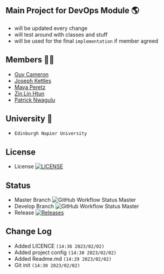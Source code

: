 ## Main Project for DevOps Module 🌎
- will be updated every change
- will test around with classes and stuff
- will be used for the final `implementation` if member agreed

## Members 👨‍💻
- [Guy Cameron](https://github.com/Guy-GC)
- [Joseph Kettles](https://github.com/Joketts)
- [Maya Peretz](https://github.com/mayafp99)
- [Zin Lin Htun](https://github.com/zin-lin)
- [Patrick Nwagulu](https://github.com/patrick12nc)

## University 🏫
- `Edinburgh Napier University`

## License
- License [![LICENSE](https://img.shields.io/github/license/zin-lin/WorldNapier.svg?style=flat-square)](https://github.com/zin-lin/WorldNapier/blob/master/LICENSE)

## Status
- Master Branch ![GitHub Workflow Status Master](https://img.shields.io/github/actions/workflow/status/zin-lin/WorldNapier/main.yml)
- Develop Branch ![GitHub Workflow Status Master](https://img.shields.io/github/actions/workflow/status/zin-lin/WorldNapier/main.yml)
- Release [![Releases](https://img.shields.io/github/release/zin-lin/WorldNapier/all.svg?style=flat-square)](https://github.com/zin-lin/WorldNapier/releases)


## Change Log
- Added LICENCE `(14:36 2023/02/02)`
- Added project config `(14:30 2023/02/02)`
- Added Readme.md `(14:29 2023/02/02)`
- Git init `(14:30 2023/02/02)`

